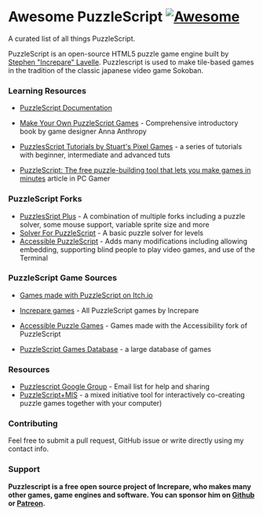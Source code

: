 # Awesome PuzzleScript [![Awesome](https://cdn.rawgit.com/sindresorhus/awesome/d7305f38d29fed78fa85652e3a63e154dd8e8829/media/badge.svg)](https://github.com/sindresorhus/awesome)

A curated list of all things PuzzleScript.

PuzzleScript is an open-source HTML5 puzzle game engine built by [Stephen "Increpare" Lavelle](https://www.increpare.com/). Puzzlescript is used to make tile-based games in the tradition of the classic japanese video game Sokoban. 

### Learning Resources
- [PuzzleScript Documentation](https://www.puzzlescript.net/Documentation/documentation.html)  
- [Make Your Own PuzzleScript Games](https://nostarch.com/puzzlescriptgames) - Comprehensive introductory book by game designer Anna Anthropy

- [PuzzlesScript Tutorials by Stuart's Pixel Games](https://stuartspixelgames.com/puzzle-script-tutorials/) - a series of tutorials with beginner, intermediate and advanced tuts
- [PuzzleScript: The free puzzle-building tool that lets you make games in minutes](https://www.pcgamer.com/puzzlescript-the-free-puzzle-building-tool-that-lets-you-make-games-in-minutes/) article in PC Gamer

### PuzzleScript Forks
- [PuzzlesSript Plus](https://auroriax.github.io/PuzzleScript/) - A combination of multiple forks including a puzzle solver, some mouse support, variable sprite size and more
- [Solver For PuzzleScript](https://github.com/marcosdon/PuzzleScriptWithSolver/blob/master/README.md) - A basic puzzle solver for levels
- [Accessible PuzzleScript](https://github.com/philschatz/puzzlescript) - Adds many modifications including allowing embedding, supporting blind people to play video games, and use of the Terminal

### PuzzleScript Game Sources
- [Games made with PuzzleScript on Itch.io](https://itch.io/games/made-with-puzzlescript)
- [Increpare games](https://www.increpare.com/categories/puzzlescript.html) - All PuzzleScript games by Increpare

- [Accessible Puzzle Games](https://philschatz.com/puzzlescript/) - Games made with the Accessibility fork of PuzzleScript 
- [PuzzleScript Games Database](https://pedropsi.github.io/puzzlescript-games-database.html) - a large database of games

### Resources
- [Puzzlescript Google Group](https://groups.google.com/g/puzzlescript) - Email list for help and sharing
- [PuzzleScript+MIS](https://dekeyser.ch/puzzlescriptmis/) - a mixed initiative tool for interactively co-creating puzzle games together with your computer)

### Contributing
Feel free to submit a pull request, GitHub issue or write directly using my contact info.

### Support

**Puzzlescript is a free open source project of Increpare, who makes many other games, game engines and software. You can sponsor him on [Github](https://github.com/sponsors/increpare) or [Patreon](https://www.patreon.com/increpare).**
